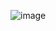 ![image](https://user-images.githubusercontent.com/100471051/217631110-bf91237b-38f8-4ca7-a95e-5673c8af30ce.png)
